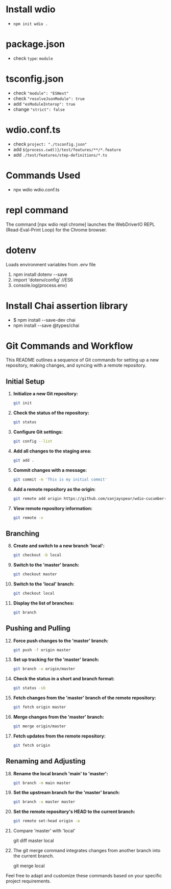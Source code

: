 # Install wdio
- `npm init wdio .`

# package.json
- check `type`: `module`

# tsconfig.json
- check `"module": "ESNext"`
- check `"resolveJsonModule": true`
- add `"esModuleInterop": true`
- change `"strict": false`

# wdio.conf.ts
- check `project: "./tsconfig.json"`
- add `${process.cwd()}/test/features/**/*.feature`
- add `./test/features/step-definitions/*.ts`

# Commands Used
- npx wdio wdio.conf.ts

# repl command
The command [npx wdio repl chrome] launches the WebDriverIO REPL (Read-Eval-Print Loop) for the Chrome browser.

# dotenv
Loads environment variables from .env file
1. npm install dotenv --save
2. import 'dotenv/config' //ES6
3. console.log(process.env)

# Install Chai assertion library
- $ npm install --save-dev chai
- npm install --save @types/chai

# Git Commands and Workflow

This README outlines a sequence of Git commands for setting up a new repository, making changes, and syncing with a remote repository.

## Initial Setup

1. **Initialize a new Git repository:**
    ```bash
    git init
    ```

2. **Check the status of the repository:**
    ```bash
    git status
    ```

3. **Configure Git settings:**
    ```bash
    git config --list
    ```

4. **Add all changes to the staging area:**
    ```bash
    git add .
    ```

5. **Commit changes with a message:**
    ```bash
    git commit -m 'This is my initial commit'
    ```

6. **Add a remote repository as the origin:**
    ```bash
    git remote add origin https://github.com/sanjayspear/wdio-cucumber-e2e-test.git
    ```

7. **View remote repository information:**
    ```bash
    git remote -v
    ```

## Branching

8. **Create and switch to a new branch 'local':**
    ```bash
    git checkout -b local
    ```

9. **Switch to the 'master' branch:**
    ```bash
    git checkout master
    ```

10. **Switch to the 'local' branch:**
    ```bash
    git checkout local
    ```

11. **Display the list of branches:**
    ```bash
    git branch
    ```

## Pushing and Pulling

12. **Force push changes to the 'master' branch:**
    ```bash
    git push -f origin master
    ```

13. **Set up tracking for the 'master' branch:**
    ```bash
    git branch -u origin/master
    ```

14. **Check the status in a short and branch format:**
    ```bash
    git status -sb
    ```

15. **Fetch changes from the 'master' branch of the remote repository:**
    ```bash
    git fetch origin master
    ```

16. **Merge changes from the 'master' branch:**
    ```bash
    git merge origin/master
    ```

17. **Fetch updates from the remote repository:**
    ```bash
    git fetch origin
    ```

## Renaming and Adjusting

18. **Rename the local branch 'main' to 'master':**
    ```bash
    git branch -m main master
    ```

19. **Set the upstream branch for the 'master' branch:**
    ```bash
    git branch -u master master
    ```

20. **Set the remote repository's HEAD to the current branch:**
    ```bash
    git remote set-head origin -a
    ```
21.  Compare 'master' with 'local'

     git diff master local

22. The git merge command integrates changes from another branch into the current branch.

    git merge local


Feel free to adapt and customize these commands based on your specific project requirements.
